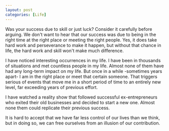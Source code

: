 ```yaml
---
layout: post
categories: [Life]
---
```


Was your success due to skill or just luck? Consider it carefully before arguing. We don't want to hear that our success was due to being in the right time at the right place or meeting the right people. Yes, it does take hard work and perseverance to make it happen, but without that chance in life, the hard work and skill won't make much difference.

I have noticed interesting occurrences in my life. I have been in thousands of situations and met countless people in my life. Almost none of them have had any long-term impact on my life. But once in a while -sometimes years apart- I am in the right place or meet that certain someone. That triggers serious of events that move me in a short period of time to an entirely new level, far exceeding years of previous effort.

I have watched a reality show that followed successful ex-entrepreneurs who exited their old businesses and decided to start a new one. Almost none them could replicate their previous success.

It is hard to accept that we have far less control of our lives than we think, but in doing so, we can free ourselves from an illusion of our contribution. 
